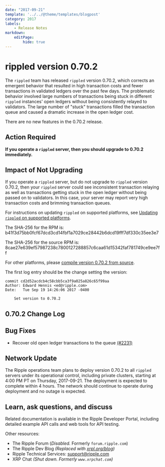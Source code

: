 ```yaml
---
date: "2017-09-21"
template: '../../@theme/templates/blogpost'
category: 2017
labels:
    - Release Notes
markdown:
    editPage:
        hide: true
---
```

# rippled version 0.70.2

The `rippled` team has released `rippled` version 0.70.2, which corrects an emergent behavior that resulted in high transaction costs and fewer transactions in validated ledgers over the past few days. The problematic behavior involved large numbers of transactions being stuck in different `rippled` instances' open ledgers without being consistently relayed to validators. The large number of "stuck" transactions filled the transaction queue and caused a dramatic increase in the open ledger cost.

There are no new features in the 0.70.2 release.

## Action Required

**If you operate a `rippled` server, then you should upgrade to 0.70.2 immediately.**

## Impact of Not Upgrading

If you operate a `rippled` server, but do not upgrade to `rippled` version 0.70.2, then your `rippled` server could see inconsistent transaction relaying as well as transactions getting stuck in the open ledger without being passed on to validators. In this case, your server may report very high transaction costs and brimming transaction queues.

For instructions on updating `rippled` on supported platforms, see [Updating `rippled` on supported platforms](/docs/infrastructure/installation/update-rippled-automatically-on-linux).

The SHA-256 for the RPM is: b41f3d75bb0fcf67dcd3cd14fbf1a7029ce28442b6dcd19fff7df330c35ee3e7

The SHA-256 for the source RPM is: 8cae27e639ef57987238c7800127288857c6caa61d15342faf781749ce9ee7ff

For other platforms, please [compile version 0.70.2 from source](https://github.com/XRPLF/rippled/tree/0.70.2/Builds).

The first log entry should be the change setting the version:

```
commit cd2d52acdcb4c58cbb5ca3f9a025a826c65f99aa
Author: Edward Hennis <ed@ripple.com>
Date:   Tue Sep 19 14:26:06 2017 -0400

    Set version to 0.70.2
```

## 0.70.2 Change Log

## Bug Fixes

* Recover old open ledger transactions to the queue [(#2231)](https://github.com/ripple/rippled/pull/2231)

## Network Update

The Ripple operations team plans to deploy version 0.70.2 to all `rippled` servers under its operational control, including private clusters, starting at 4:00 PM PT on Thursday, 2017-09-21. The deployment is expected to complete within 4 hours. The network should continue to operate during deployment and no outage is expected.

## Learn, ask questions, and discuss
Related documentation is available in the Ripple Developer Portal, including detailed example API calls and web tools for API testing.

Other resources:

* The Ripple Forum (_Disabled._ Formerly `forum.ripple.com`)
* The Ripple Dev Blog _(Replaced with [xrpl.org/blog](https://xrpl.org/blog/))_
* Ripple Technical Services: <support@ripple.com>
* XRP Chat _(Shut down. Formerly `www.xrpchat.com`)_
